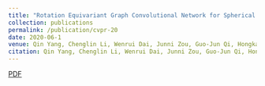 ```yaml
---
title: "Rotation Equivariant Graph Convolutional Network for Spherical Image Classification"
collection: publications
permalink: /publication/cvpr-20
date: 2020-06-1
venue: Qin Yang, Chenglin Li, Wenrui Dai, Junni Zou, Guo-Jun Qi, Hongkai Xiong, “Rotation Equivariant Graph Convolutional Network for Spherical Image Classification”, IEEE Int’l Conf. Computer Vision and Pattern Recognition (CVPR 2020), Seattle, USA, June 2020.
citation: Qin Yang, Chenglin Li, Wenrui Dai, Junni Zou, Guo-Jun Qi, Hongkai Xiong, “Rotation Equivariant Graph Convolutional Network for Spherical Image Classification”, IEEE Int’l Conf. Computer Vision and Pattern Recognition (CVPR 2020), Seattle, USA, June 2020.
---
```

[PDF](https://QinYang12.github.io/files/cvpr-20.pdf)

